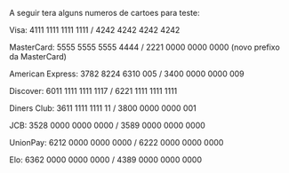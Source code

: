 A seguir tera alguns numeros de cartoes para teste:


Visa:
4111 1111 1111 1111 /
4242 4242 4242 4242

MasterCard:
5555 5555 5555 4444 /
2221 0000 0000 0000 (novo prefixo da MasterCard)

American Express:
3782 8224 6310 005 /
3400 0000 0000 009

Discover:
6011 1111 1111 1117 /
6221 1111 1111 1111

Diners Club:
3611 1111 1111 11 /
3800 0000 0000 001

JCB:
3528 0000 0000 0000 /
3589 0000 0000 0000

UnionPay:
6212 0000 0000 0000 /
6222 0000 0000 0000

Elo:
6362 0000 0000 0000 /
4389 0000 0000 0000
